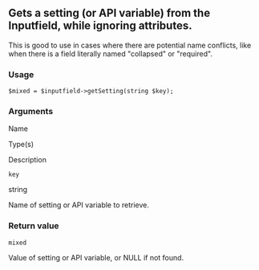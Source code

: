 Gets a setting (or API variable) from the Inputfield, while ignoring attributes.
--------------------------------------------------------------------------------

This is good to use in cases where there are potential name conflicts, like when there is a field literally named "collapsed" or "required".

### Usage

    $mixed = $inputfield->getSetting(string $key);

### Arguments

Name

Type(s)

Description

`key`

string

Name of setting or API variable to retrieve.

### Return value

`mixed`

Value of setting or API variable, or NULL if not found.

